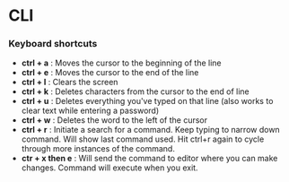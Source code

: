 # CLI

### Keyboard shortcuts
- **ctrl + a** : Moves the cursor to the beginning of the line
- **ctrl + e** : Moves the cursor to the end of the line
- **ctrl + l** : Clears the screen
- **ctrl + k** : Deletes characters from the cursor to the end of line
- **ctrl + u** : Deletes everything you've typed on that line (also works to clear text while entering a password)
- **ctrl + w** : Deletes the word to the left of the cursor
- **ctrl + r** : Initiate a search for a command. Keep typing to narrow down command. Will show last command used. Hit ctrl+r again to cycle through more instances of the command.
- **ctr + x then e** : Will send the command to editor where you can make changes. Command will execute when you exit.